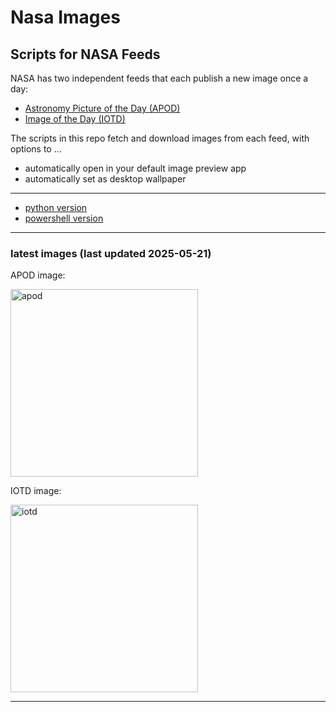 # Nasa Images

## Scripts for NASA Feeds

NASA has two independent feeds that each publish a new image once a day:

- [Astronomy Picture of the Day (APOD)](https://apod.nasa.gov/apod/)
- [Image of the Day (IOTD)](https://www.nasa.gov/image-of-the-day/)

The scripts in this repo fetch and download images from each feed, with options to ...

- automatically open in your default image preview app
- automatically set as desktop wallpaper

---

- [python version](./python/README.md)
- [powershell version](./powershell/README.md)

---

### latest images (last updated 2025-05-21)

APOD image:

<a href="https://apod.nasa.gov/apod/image/2505/IssTransit_Sanz_2569.jpg"><img alt="apod" src="https://apod.nasa.gov/apod/image/2505/IssTransit_Sanz_2569.jpg" height="300" /></a>

IOTD image:

<a href="https://www.nasa.gov/wp-content/uploads/2025/05/pia07997.jpg"><img alt="iotd" src="https://www.nasa.gov/wp-content/uploads/2025/05/pia07997.jpg" height="300" /></a>

---
